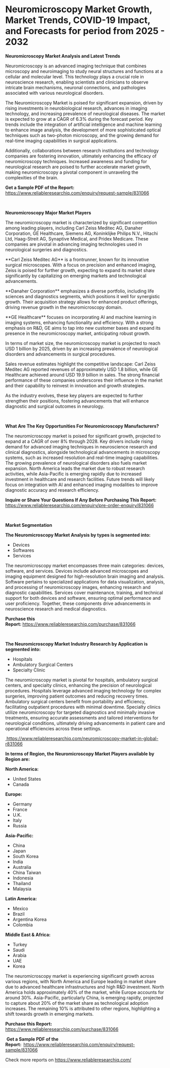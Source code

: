 <p><h1>Neuromicroscopy Market Growth, Market Trends, COVID-19 Impact, and Forecasts for period from 2025 - 2032</h1></p><p><strong>Neuromicroscopy Market Analysis and Latest Trends</strong></p>
<p><p>Neuromicroscopy is an advanced imaging technique that combines microscopy and neuroimaging to study neural structures and functions at a cellular and molecular level. This technology plays a crucial role in neuroscience research, enabling scientists and clinicians to observe intricate brain mechanisms, neuronal connections, and pathologies associated with various neurological disorders.</p><p>The Neuromicroscopy Market is poised for significant expansion, driven by rising investments in neurobiological research, advances in imaging technology, and increasing prevalence of neurological diseases. The market is expected to grow at a CAGR of 6.3% during the forecast period. Key trends include the integration of artificial intelligence and machine learning to enhance image analysis, the development of more sophisticated optical techniques such as two-photon microscopy, and the growing demand for real-time imaging capabilities in surgical applications.</p><p>Additionally, collaborations between research institutions and technology companies are fostering innovation, ultimately enhancing the efficacy of neuromicroscopy techniques. Increased awareness and funding for neurological research are poised to further accelerate market growth, making neuromicroscopy a pivotal component in unraveling the complexities of the brain.</p></p>
<p><strong>Get a Sample PDF of the Report:&nbsp;</strong> <a href="https://www.reliableresearchiq.com/enquiry/request-sample/831066?utm_campaign=3513&utm_medium=2&utm_source=Github&utm_content=ia&utm_term=25032025&utm_id=neuromicroscopy">https://www.reliableresearchiq.com/enquiry/request-sample/831066</a></p>
<p>&nbsp;</p>
<p><strong>Neuromicroscopy Major Market Players</strong></p>
<p><p>The neuromicroscopy market is characterized by significant competition among leading players, including Carl Zeiss Meditec AG, Danaher Corporation, GE Healthcare, Siemens AG, Koninklijke Philips N.V., Hitachi Ltd, Haag-Streit AG, Synaptive Medical, and Pridex Medicare. These companies are pivotal in advancing imaging technologies used in neurological surgeries and diagnostics.</p><p>**Carl Zeiss Meditec AG** is a frontrunner, known for its innovative surgical microscopes. With a focus on precision and enhanced imaging, Zeiss is poised for further growth, expecting to expand its market share significantly by capitalizing on emerging markets and technological advancements.</p><p>**Danaher Corporation** emphasizes a diverse portfolio, including life sciences and diagnostics segments, which positions it well for synergistic growth. Their acquisition strategy allows for enhanced product offerings, driving revenue growth in the neuromicroscopy domain.</p><p>**GE Healthcare** focuses on incorporating AI and machine learning in imaging systems, enhancing functionality and efficiency. With a strong emphasis on R&D, GE aims to tap into new customer bases and expand its presence in the neuromicroscopy market, anticipating robust growth.</p><p>In terms of market size, the neuromicroscopy market is projected to reach USD 1 billion by 2025, driven by an increasing prevalence of neurological disorders and advancements in surgical procedures.</p><p>Sales revenue estimates highlight the competitive landscape: Carl Zeiss Meditec AG reported revenues of approximately USD 1.8 billion, while GE Healthcare achieved around USD 19.9 billion in sales. The strong financial performance of these companies underscores their influence in the market and their capability to reinvest in innovation and growth strategies. </p><p>As the industry evolves, these key players are expected to further strengthen their positions, fostering advancements that will enhance diagnostic and surgical outcomes in neurology.</p></p>
<p>&nbsp;</p>
<p><strong>What Are The Key Opportunities For Neuromicroscopy Manufacturers?</strong></p>
<p><p>The neuromicroscopy market is poised for significant growth, projected to expand at a CAGR of over 8% through 2028. Key drivers include rising demand for advanced imaging techniques in neuroscience research and clinical diagnostics, alongside technological advancements in microscopy systems, such as increased resolution and real-time imaging capabilities. The growing prevalence of neurological disorders also fuels market expansion. North America leads the market due to robust research activities, while Asia-Pacific is emerging rapidly due to increased investment in healthcare and research facilities. Future trends will likely focus on integration with AI and enhanced imaging modalities to improve diagnostic accuracy and research efficiency.</p></p>
<p><strong>Inquire or Share Your Questions If Any Before Purchasing This Report:</strong> <a href="https://www.reliableresearchiq.com/enquiry/pre-order-enquiry/831066?utm_campaign=3513&utm_medium=2&utm_source=Github&utm_content=ia&utm_term=25032025&utm_id=neuromicroscopy">https://www.reliableresearchiq.com/enquiry/pre-order-enquiry/831066</a></p>
<p>&nbsp;</p>
<p><strong>Market Segmentation</strong></p>
<p><strong>The Neuromicroscopy Market Analysis by types is segmented into:</strong></p>
<p><ul><li>Devices</li><li>Softwares</li><li>Services</li></ul></p>
<p><p>The neuromicroscopy market encompasses three main categories: devices, software, and services. Devices include advanced microscopes and imaging equipment designed for high-resolution brain imaging and analysis. Software pertains to specialized applications for data visualization, analysis, and processing of neuromicroscopy images, enhancing research and diagnostic capabilities. Services cover maintenance, training, and technical support for both devices and software, ensuring optimal performance and user proficiency. Together, these components drive advancements in neuroscience research and medical diagnostics.</p></p>
<p><strong>Purchase this Report:&nbsp;</strong><a href="https://www.reliableresearchiq.com/purchase/831066?utm_campaign=3513&utm_medium=2&utm_source=Github&utm_content=ia&utm_term=25032025&utm_id=neuromicroscopy">https://www.reliableresearchiq.com/purchase/831066</a></p>
<p>&nbsp;</p>
<p><strong>The Neuromicroscopy Market Industry Research by Application is segmented into:</strong></p>
<p><ul><li>Hospitals</li><li>Ambulatory Surgical Centers</li><li>Specialty Clinic</li></ul></p>
<p><p>The neuromicroscopy market is pivotal for hospitals, ambulatory surgical centers, and specialty clinics, enhancing the precision of neurological procedures. Hospitals leverage advanced imaging technology for complex surgeries, improving patient outcomes and reducing recovery times. Ambulatory surgical centers benefit from portability and efficiency, facilitating outpatient procedures with minimal downtime. Specialty clinics utilize neuromicroscopy for targeted diagnostics and minimally invasive treatments, ensuring accurate assessments and tailored interventions for neurological conditions, ultimately driving advancements in patient care and operational efficiencies across these settings.</p></p>
<p><a href="https://www.reliableresearchiq.com/neuromicroscopy-market-in-global-r831066?utm_campaign=3513&utm_medium=2&utm_source=Github&utm_content=ia&utm_term=25032025&utm_id=neuromicroscopy">&nbsp;https://www.reliableresearchiq.com/neuromicroscopy-market-in-global-r831066</a></p>
<p><strong>In terms of Region, the Neuromicroscopy Market Players available by Region are:</strong></p>
<p>
    <p> <strong> North America: </strong>
        <ul>
            <li>United States</li>
            <li>Canada</li>
        </ul>
        </p> 
    <p> <strong> Europe: </strong>
        <ul>
            <li>Germany</li>
            <li>France</li>
            <li>U.K.</li>
            <li>Italy</li>
            <li>Russia</li>
        </ul>
        </p> 
    <p> <strong> Asia-Pacific: </strong>
        <ul>
            <li>China</li>
            <li>Japan</li>
            <li>South Korea</li>
            <li>India</li>
            <li>Australia</li>
            <li>China Taiwan</li>
            <li>Indonesia</li>
            <li>Thailand</li>
            <li>Malaysia</li>
        </ul>
        </p> 
    <p> <strong> Latin America: </strong>
        <ul>
            <li>Mexico</li>
            <li>Brazil</li>
            <li>Argentina Korea</li>
            <li>Colombia</li>
        </ul>
        </p> 
    <p> <strong> Middle East & Africa: </strong>
        <ul>
            <li>Turkey</li>
            <li>Saudi</li>
            <li>Arabia</li>
            <li>UAE</li>
            <li>Korea</li>
        </ul>
    </p>
    </p>
<p><p>The neuromicroscopy market is experiencing significant growth across various regions, with North America and Europe leading in market share due to advanced healthcare infrastructures and high R&D investment. North America holds approximately 40% of the market, while Europe accounts for around 30%. Asia-Pacific, particularly China, is emerging rapidly, projected to capture about 20% of the market share as technological adoption increases. The remaining 10% is attributed to other regions, highlighting a shift towards growth in emerging markets.</p></p>
<p><strong>Purchase this Report: </strong><a href="https://www.reliableresearchiq.com/purchase/831066?utm_campaign=3513&utm_medium=2&utm_source=Github&utm_content=ia&utm_term=25032025&utm_id=neuromicroscopy">https://www.reliableresearchiq.com/purchase/831066</a></p>
<p>&nbsp;<strong>Get a Sample PDF of the Report:&nbsp;&nbsp;</strong><a href="https://www.reliableresearchiq.com/enquiry/request-sample/831066?utm_campaign=3513&utm_medium=2&utm_source=Github&utm_content=ia&utm_term=25032025&utm_id=neuromicroscopy">https://www.reliableresearchiq.com/enquiry/request-sample/831066</a></p>
<p><strong></strong></p>
<p>Check more reports on <a href="https://www.reliableresearchiq.com/?utm_campaign=3513&utm_medium=2&utm_source=Github&utm_content=ia&utm_term=25032025&utm_id=neuromicroscopy">https://www.reliableresearchiq.com/</a></p>